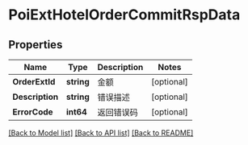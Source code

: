 # PoiExtHotelOrderCommitRspData

## Properties

Name | Type | Description | Notes
------------ | ------------- | ------------- | -------------
**OrderExtId** | **string** | 金额 | [optional] 
**Description** | **string** | 错误描述 | [optional] 
**ErrorCode** | **int64** | 返回错误码 | [optional] 

[[Back to Model list]](../README.md#documentation-for-models) [[Back to API list]](../README.md#documentation-for-api-endpoints) [[Back to README]](../README.md)


